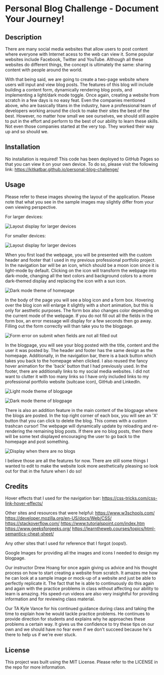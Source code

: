 # Personal Blog Challenge - Document Your Journey!

## Description

There are many social media websites that allow users to post content where everyone with Internet acess to the web can view it.  Some popular websites include Facebook, Twitter and YouTube.  Although all these websites do different things, the concept is ultimately the same: sharing content with people around the world.

With that being said, we are going to create a two-page website where users will input and view blog posts. The features of this blog will include building a content form, dynamically rendering blog posts, and implementing a light/dark mode toggle.  Once again, creating a website from scratch in a few days is no easy feat.  Even the companies mentioned above, who are basically titans in the industry, have a professional team of developers working around the clock to make their sites the best of the best.  However, no matter how small we see ourselves, we should still aspire to put in the effort and perform to the best of our ability to learn these skills.  Not even those companies started at the very top.  They worked their way up and so should we.

## Installation

No installation is required!  This code has been deployed to GitHub Pages so that you can view it on your own device.  To do so, please visit the following link: https://kitkatbar.github.io/personal-blog-challenge/

## Usage

Please refer to these images showing the layout of the application.  Please note that what you see in the sample images may slightly differ from your own viewing perspective.

For larger devices:

![Layout display for larger devices](https://github.com/KitKatBar/personal-blog-challenge/blob/main/assets/images/homepage-large-size.png?raw=true)

For smaller devices:

![Layout display for larger devices](https://github.com/KitKatBar/personal-blog-challenge/blob/main/assets/images/homepage-small-size.png?raw=true)

When you first load the webpage, you will be presented with the custom header and footer that I used in my previous professional portfolio project.  In the navigation bar will be an icon, which should be a moon icon since it is light-mode by default.  Clicking on the icon will transform the webpage into dark-mode, changing all the text colors and background colors to a more dark-themed display and replacing the icon with a sun icon.

![Dark mode theme of homepage](https://github.com/KitKatBar/personal-blog-challenge/blob/main/assets/images/homepage-dark-mode.png?raw=true)

In the body of the page you will see a blog icon and a form box.  Hovering over the blog icon will enlarge it slightly with a short animation, but this is only for aesthetic purposes.  The form box also changes color depending on the current mode of the webpage.  If you do not fill out all the fields in the form box, an error message will display for a few seconds then go away.  Filling out the form correctly will than take you to the blogpage.

![Form error on submit when fields are not all filled out](https://github.com/KitKatBar/personal-blog-challenge/blob/main/assets/images/homepage-form-error.png?raw=true)

In the blogpage, you will see your blog posted with the title, content and the user it was posted by.  The header and footer has the same design as the homepage.  Additionally, in the navigation bar, there is a back button which takes you back to the homepage when clicked.  I also reused the fancy hover animation for the 'back' button that I had previously used.  In the footer, there are additionally links to my social media websites.  I did not want to clutter it with too many links so I have only included links to my professional portfolio website (suitcase icon), GitHub and LinkedIn.

![Light mode theme of blogpage](https://github.com/KitKatBar/personal-blog-challenge/blob/main/assets/images/blogpage-light-mode.png?raw=true)

![Dark mode theme of blogpage](https://github.com/KitKatBar/personal-blog-challenge/blob/main/assets/images/blogpage-dark-mode.png?raw=true)

There is also an addition feature in the main content of the blogpage where the blogs are posted.  In the top right corner of each box, you will see an 'X' button that you can click to delete the blog.  This comes with a custom trashcan cursor!  The webpage will dynamically update by reloading and re-rendering the remaining blog posts.  If there are no blog posts, then there will be some text displayed encouraging the user to go back to the homepage and post something.

![Display when there are no blogs](https://github.com/KitKatBar/personal-blog-challenge/blob/main/assets/images/blogpage-no-blogs.png?raw=true)

I believe those are all the features for now.  There are still some things I wanted to edit to make the website look more aesthetically pleasing so look out for that in the future when I do so!

## Credits

Hover effects that I used for the navigation bar: https://css-tricks.com/css-link-hover-effects/

Other sites and resources that were helpful:
https://www.w3schools.com/
https://developer.mozilla.org/en-US/docs/Web/CSS/
https://stackoverflow.com/
https://www.tutorialspoint.com/index.htm
https://www.geeksforgeeks.org/
https://learntheweb.courses/topics/html-semantics-cheat-sheet/

Any other sites that I used for reference that I forgot (oops!).

Google Images for providing all the images and icons I needed to design my blogpage.

Our instructor Drew Hoang for once again giving us advice and his thought process on how to start creating a website from scratch.  It amazes me how he can look at a sample image or mock-up of a website and just be able to perfectly replicate it.  The fact that he is able to continuously do this again and again with the practice problems in class without affecting our ability to learn is amazing.  His speed-run videos are also very insightful for providing information and for reviewing class material.

Our TA Kyle Vance for his continued guidance during class and taking the time to explain how he would tackle practice problems.  He continues to provide direction for students and explains why he approaches these problems a certain way.  It gives us the confidence to try these tips on our own and we should have no fear even if we don't succeed because he's there to help us if we're ever stuck.

## License

This project was built using the MIT License.  Please refer to the LICENSE in the repo for more information.